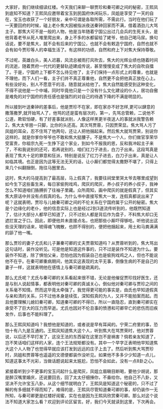 
大家好，我们继续细读红楼。今天我们来聊一聊贾珍和秦可卿之间的秘密，王熙凤到底知不知道？王熙凤应邀带着宝玉到民国府休闲玩乐，凤姐是享受了一天的自在，宝玉也收获了一个好朋友，亲中可谓是各取所需，不需此行。当时在他们玩了一天要回府的时候，碰上老仆焦大因被指派夜送秦钟回家而不满，借着酒劲儿大骂主子。那焦大可不是一般的人物，他是当年随着宁国公出过几会兵的生死关头，是他背着老爷从死人堆里爬出来，身上不多的水都留给了姥爷，他自己喝马尿。换句话说，要不是焦大，就不会有后来的宁国公，也就不会有敕造宁国府，自然也就不会有如今贾珍等人的幸福生活了。有这样的功绩，自然和府上下对焦大保持尊敬。

不过呢，英雄白头，美人迟暮，风流总被雨打风吹去，焦大的光辉业绩也随着时间的流逝，随着贾府一代代的更替轨迹建成传说，甚至慢慢变成了焦大的自吹自擂了。于是，宁国府上下都不怎么待见他了，主子们保持一点形式上的尊重，也就是不理他，而下人们一看，主子们并不真正尊重他，自然更不会把他真正放在心上。有些没好处，别人不愿意干的活，随意就派给他了。焦大自然能感受到这种变化，不得不说他是一个中埔，同时毕竟他只是一个没有什么文化建设的仆人，居功自傲是难免的对宁国府的责任感也是强烈的对自己的待遇下降的不满是明显的。

所以接到叶送秦钟的差事后，他是贾珍不在家，即在家亦不好怎样,更可以肆意的撒落撒罗,就开始骂人了，他骂的还是蛮有层次的，第一，先骂总管赖，二说他不公道，欺软怕硬，有了好差事就派别，人像这样黑更半夜送人的事就派我警告赖2，焦大太爷翘一只脚，比你的头还高。其次骂贾蓉，只因贾荣显。焦大骂人污了凤姐的耳朵，忍不住骂了他两句，还让人把他捆起来。然后焦大就骂贾荣，别说你这样的，就是你爹你爷爷也不敢和焦大挺腰子。不是焦大一个人，你们做官享荣华受富贵，你祖宗九死一生挣下这个家业，到如今不报我的恩，反和我冲起主子来了，不和我说别的还可，若再说别的，咱们红刀子进去，白刀子出来。这段骂真是表现了焦大十足的罪意和狂派，特别是说反了红刀子进去，白刀子出来，真是让人如临其境。也正是因为这等无法无天的话，让小厮们都觉得太撒野不堪了，只得上来几个纠翻捆倒，拖往马圈里去。

这时，焦大的马提高到了最高层，马上假真了，我要往祠堂里哭太爷去哪里成望到如今生下这些畜生来，每日家偷狗戏鸡，爬灰的爬灰，养小叔子的养小叔子，我神怎么不知道咱们胳膊折了往袖子里藏。众所周知，画中爬灰的就是假真了，但其实焦大原话中并没有点假真的名。为什么书中直接写焦大一发，连假真都说出来了呢？这就表明，贾珍与儿媳秦可卿之间的不伦关系在宁国府属于公开的秘密。焦大是个边缘化的老仆，他的信息实际上也是经过2到3道流传听到的，他既然知道了，估计大部分人都早已知道了，只不过别人都是背后作为盘子，不料焦大却口无遮拦宣之于口。因此，即便他并未直接点名，也把那些小厮吓得够呛。听他说出这些没天理的话来，唬得魂飞魄散，也顾不得别的，便把他捆起来，用土和马粪满满的舔了他一嘴。

那么贾珍的妻子尤氏和儿子兼秦可卿的丈夫贾蓉知道吗？从贾蓉听到的，焦大骂出这句话时，装作没听见。可是他是知道这件事的，只不过是装作不知道为什么。要装作不知道，除了惧怕父亲，恐怕也因为假装自己也是偷狗戏鸡之人，但也不能说他不在乎。在秦可卿重病期间，他其实这表现的太平无事，倒像生病的不是自己的妻子一样，这就表明他在感情上与秦可卿是疏离的。

那么尤氏呢？尤氏与秦可卿的关系看起来很不错，无论是他催促贾珍找好医生，还是与别人说起情事，都表明他对秦可卿的真诚关心，倒似他对秦可卿与贾珍之间的关系毫不知情。然而这毕竟太牵强了。我觉得更可能的事实是，由氏也早知道假真与亲和清的关系，只不过他本身是续弦，深知假真的为人，又并不能拍案而起。而且他要理解儿媳妇秦可卿，知道秦可卿的不得已，所以一直隐忍，直到秦可卿实在承受不了巨大的压力而早逝。尤氏也因对不伦丑事的愤懑和可卿早亡的悲伤而旧疾发作，后事也不能料理了。

那么王熙凤知道吗？我想他是知道的，或者说是早有耳闻的。宁荣二府里的事，恐怕十有八九是互通的。王熙凤知道焦大这个人，听到焦大在骂贾荣时，他对贾蓉说，以后还不早打发了，这没王法的东西留在这里岂不是祸害？倘若亲友知道了，岂不笑话咱们这样的人家，连个王法规矩都没有。其中一个早字正表明他早知道焦大这个人人物了也觉得早就应该打发到远远的庄子上去了。然后听到焦大骂贾珍时，凤姐和贾蓉等也遥遥的文德便都装作没听见。如果他不多多少少知道一点儿，知道这事太不光彩，当做话题说起来太尴尬，恐怕不会如此，没有一点8卦之心。

紧接着听到少不更事的宝玉问起什么是爬灰，凤姐立眉瞋目断喝，要他少胡说，那是醉汉嘴里婚庆，还说要回去，回了太太仔细捶你，不垂给你。他自己不八卦，又坚决不允许宝玉八卦。从这个细节就明白了，王熙凤是知道这个秘密的，只不过了解的有多细就不得而知了，难得的是，王熙凤尽管知道秦可卿的事，却仍装作一无所知，与秦可卿更是红楼好闺蜜，实在也是因为王熙凤欣赏秦可卿。那么对这个说法不知道大家怎么看？欢迎到评论区留言。好，我们今天就读到这里，下次再会。


